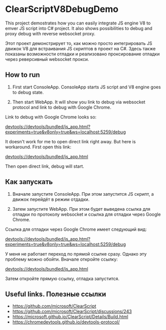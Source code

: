 # ClearScriptV8DebugDemo
This project demostrates how you can easily integrate JS engine V8 to emver JS script into C# project.
It also shows possibilities to debug and proxy debug with reverse websocket proxy.

Этот проект демонстрирует то, как можно просто интегрировать JS движок V8 для встраивания JS скриптов в проект на C#.
Здесь также показаны возможности отладки и реализовано проксирование отладки через реверсивный websocket прокси.

## How to run

1. First start ConsoleApp. ConsoleApp starts JS script and V8 engine goes to debug state.

1. Then start WebApp. It will show you link to debug via websocket protocol and link to debug with Google Chrome.

Link to debug with Google Chrome looks so:

<ins>devtools://devtools/bundled/js_app.html?experiments=true&v8only=true&ws=localhost:5259/debug</ins>

It doesn't work for me to open direct link right away. But here is workaround. First open this link:

<ins>devtools://devtools/bundled/js_app.html</ins>

Then open direct link, debug will start.

## Как запускать

1. Вначале запустите ConsoleApp. При этом запустится JS скрипт, а движок перейдёт в режим отдадки.

1. Затем запустите WebApp. При этом будет выведена ссылка для отладки по протоколу websocket и ссылка для отладки через Google Chrome.

Ссылка для отладки через Google Chrome имеет следующий вид:

<ins>devtools://devtools/bundled/js_app.html?experiments=true&v8only=true&ws=localhost:5259/debug</ins>

У меня не работает переход по прямой ссылке сразу. Однако эту проблему можно обойти. Вначале откройте ссылку:

<ins>devtools://devtools/bundled/js_app.html</ins>

Затем откройте прямую ссылку, отладка запустится.


## Useful links. Полезные ссылки
- https://github.com/microsoft/ClearScript
- https://github.com/microsoft/ClearScript/discussions/243
- https://microsoft.github.io/ClearScript/Details/Build.html
- https://chromedevtools.github.io/devtools-protocol/
